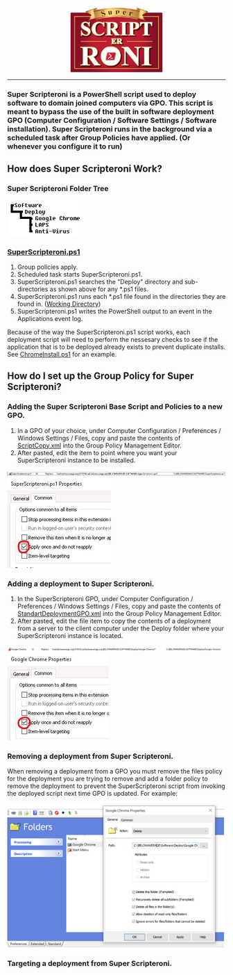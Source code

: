<p align="center">
  <img height="150" src="https://raw.githubusercontent.com/belowaverage-org/SuperScripteroni/master/images/SuperScripteroni.png">
</p>
<hr>
<h3>Super Scripteroni is a PowerShell script used to deploy software to domain joined computers via GPO. This script is meant to bypass the use of the built in software deployment GPO (Computer Configuration / Software Settings / Software installation). Super Scripteroni runs in the background via a scheduled task after Group Policies have applied. (Or whenever you configure it to run)</h3>
<h2>How does Super Scripteroni Work?</h2>
<h3>Super Scripteroni Folder Tree</h3>
<img src="https://raw.githubusercontent.com/belowaverage-org/SuperScripteroni/master/images/filetree.bmp">
<h3><a href="https://github.com/belowaverage-org/SuperScripteroni/blob/master/SuperScripteroni.ps1">SuperScripteroni.ps1</a></h3>
<ol>
  <li>Group policies apply.</li>
  <li>Scheduled task starts SuperScripteroni.ps1.</li>
  <li>SuperScripteroni.ps1 searches the "Deploy" directory and sub-directories as shown above for any *.ps1 files.</li>
  <li>SuperScripteroni.ps1 runs each *.ps1 file found in the directories they are found in. (<a href="https://en.wikipedia.org/wiki/Working_directory">Working Directory</a>)</li>
  <li>SuperScripteroni.ps1 writes the PowerShell output to an event in the Applications event log.</li>
</ol>
<p>Because of the way the SuperScripteroni.ps1 script works, each deployment script will need to perform the nessesary checks to see if the application that is to be deployed already exists to prevent duplicate installs. See <a href="https://github.com/belowaverage-org/SuperScripteroni/blob/master/ChromeInstall.ps1">ChromeInstall.ps1</a> for an example.</p>
<h2>How do I set up the Group Policy for Super Scripteroni?</h2>
<h3>Adding the Super Scripteroni Base Script and Policies to a new GPO.</h3>
<ol>
  <li>In a GPO of your choice, under Computer Configuration / Preferences / Windows Settings / Files, copy and paste the contents of <a href="https://github.com/belowaverage-org/SuperScripteroni/blob/master/ScriptCopy.xml">ScriptCopy.xml</a> into the Group Policy Management Editor.</li>
  <li>After pasted, edit the item to point where you want your SuperScripteroni instance to be installed.</li>
</ol>
<img src="https://raw.githubusercontent.com/belowaverage-org/SuperScripteroni/master/images/ss2.png">
<img src="https://raw.githubusercontent.com/belowaverage-org/SuperScripteroni/master/images/ss1.png">
<h3>Adding a deployment to Super Scripteroni.</h3>
<ol>
  <li>In the SuperScripteroni GPO, under Computer Configuration / Preferences / Windows Settings / Files, copy and paste the contents of <a href="https://github.com/belowaverage-org/SuperScripteroni/blob/master/StandardDeploymentGPO.xml">StandartDeploymentGPO.xml</a> into the Group Policy Management Editor.</li>
  <li>After pasted, edit the file item to copy the contents of a deployment from a server to the client computer under the Deploy folder where your SuperScripteroni instance is located.</li>
</ol>
<img src="https://raw.githubusercontent.com/belowaverage-org/SuperScripteroni/master/images/gc.png">
<img src="https://raw.githubusercontent.com/belowaverage-org/SuperScripteroni/master/images/gc1.png">
<h3>Removing a deployment from Super Scripteroni.</h3>
  <p>When removing a deployment from a GPO you must remove the files policy for the deployment you are trying to remove and add a folder policy to remove the deployment to prevent the SuperScripteroni script from invoking the deployed script next time GPO is updated. For example:</p>
  <img width="500" src="https://raw.githubusercontent.com/belowaverage-org/SuperScripteroni/master/images/deletedeployment.png">
<h3>Targeting a deployment from Super Scripteroni.</h3>
